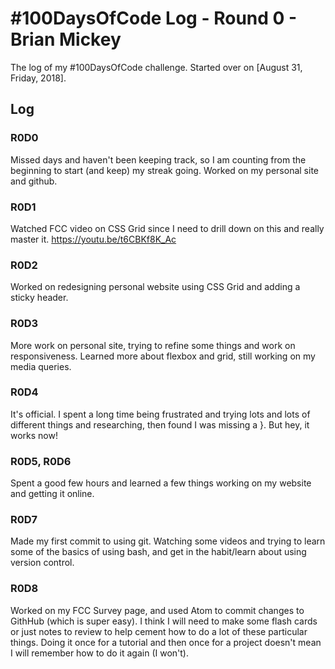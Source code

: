 # #100DaysOfCode Log - Round 0 - Brian Mickey

The log of my #100DaysOfCode challenge. Started over on [August 31, Friday, 2018].

## Log

### R0D0 
Missed days and haven't been keeping track, so I am counting from the beginning to start (and keep) my streak going. Worked on my personal site and github.

### R0D1
Watched FCC video on CSS Grid since I need to drill down on this and really master it. https://youtu.be/t6CBKf8K_Ac

### R0D2
Worked on redesigning personal website using CSS Grid and adding a sticky header. 

### R0D3
More work on personal site, trying to refine some things and work on responsiveness. Learned more about flexbox and grid, still working on my media queries.

### R0D4
It's official. I spent a long time being frustrated and trying lots and lots of different things and researching, then found I was missing a }. But hey, it works now!

### R0D5, R0D6
Spent a good few hours and learned a few things working on my website and getting it online. 

### R0D7
Made my first commit to using git. Watching some videos and trying to learn some of the basics of using bash, and get in the habit/learn about using version control.

### R0D8
Worked on my FCC Survey page, and used Atom to commit changes to GithHub (which is super easy). I think I will need to make some flash cards or just notes to review to help cement how to do a lot of these particular things. Doing it once for a tutorial and then once for a project doesn't mean I will remember how to do it again (I won't).
